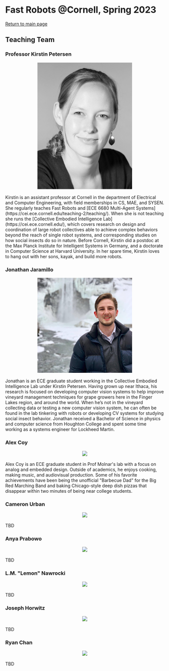 # Fast Robots @Cornell, Spring 2023
[Return to main page](index.md)

## Teaching Team

### Professor Kirstin Petersen
<p align="center"><img src="./KirstinPetersen.png" width="300"></p>
Kirstin is an assistant professor at Cornell in the department of Electrical and Computer Engineering, with field memberships in CS, MAE, and SYSEN. She regularly teaches Fast Robots and [ECE 6680 Multi-Agent Systems](https://cei.ece.cornell.edu/teaching-2/teaching/). When she is not teaching she runs the [Collective Embodied Intelligence Lab](https://cei.ece.cornell.edu/), which covers research on design and coordination of large robot collectives able to achieve complex behaviors beyond the reach of single robot systems, and corresponding studies on how social insects do so in nature. Before Cornell, Kirstin did a postdoc at the Max Planck Institute for Intelligent Systems in Germany, and a doctorate in Computer Science at Harvard University. In her spare time, Kirstin loves to hang out with her sons, kayak, and build more robots.  

### Jonathan Jaramillo
<p align="center"><img src="./JonathanJaramillo.jpg" width="300"></p>
Jonathan is an ECE graduate student working in the Collective Embodied Intelligence Lab under Kirstin Petersen. Having grown up near Ithaca, his research is focused on developing computer vision systems to help improve vineyard management techniques for grape growers here in the Finger Lakes region, and around the world. When he’s not in the vineyard collecting data or testing a new computer vision system, he can often be found in the lab tinkering with robots or developing CV systems for studying social insect behavior.  Jonathan received a Bachelor of Science in physics and computer science from Houghton College and spent some time working as a systems engineer for Lockheed Martin.  

### Alex Coy
<p align="center"><img src="./AlexCoy.png" width="300"></p>
Alex Coy is an ECE graduate student in Prof Molnar's lab with a focus on analog and embedded design. Outside of academics, he enjoys cooking, making music, and audiovisual production. Some of his favorite achievements have been being the unofficial "Barbecue Dad" for the Big Red Marching Band and baking Chicago-style deep dish pizzas that disappear within two minutes of being near college students.

### Cameron Urban
<p align="center"><img src="./CameronUrban.png" width="300"></p>
TBD

### Anya Prabowo
<p align="center"><img src="./AnyaPrabowo.png" width="300"></p>
TBD

### L.M. "Lemon" Nawrocki
<p align="center"><img src="./LemonNawrocki.png" width="300"></p>
TBD

### Joseph Horwitz
<p align="center"><img src="./JosephHorwitz.png" width="300"></p>
TBD

### Ryan Chan
<p align="center"><img src="./RyanChan.png" width="300"></p>
TBD


